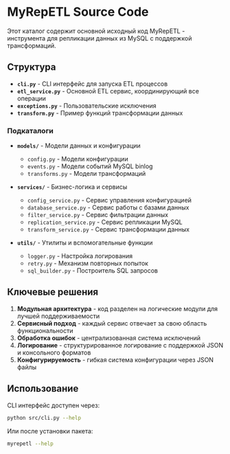 # MyRepETL Source Code

Этот каталог содержит основной исходный код MyRepETL - инструмента для репликации данных из MySQL с поддержкой трансформаций.

## Структура

- **`cli.py`** - CLI интерфейс для запуска ETL процессов
- **`etl_service.py`** - Основной ETL сервис, координирующий все операции
- **`exceptions.py`** - Пользовательские исключения
- **`transform.py`** - Пример функций трансформации данных

### Подкаталоги

- **`models/`** - Модели данных и конфигурации
  - `config.py` - Модели конфигурации
  - `events.py` - Модели событий MySQL binlog
  - `transforms.py` - Модели трансформаций

- **`services/`** - Бизнес-логика и сервисы
  - `config_service.py` - Сервис управления конфигурацией
  - `database_service.py` - Сервис работы с базами данных
  - `filter_service.py` - Сервис фильтрации данных
  - `replication_service.py` - Сервис репликации MySQL
  - `transform_service.py` - Сервис трансформации данных

- **`utils/`** - Утилиты и вспомогательные функции
  - `logger.py` - Настройка логирования
  - `retry.py` - Механизм повторных попыток
  - `sql_builder.py` - Построитель SQL запросов

## Ключевые решения

1. **Модульная архитектура** - код разделен на логические модули для лучшей поддерживаемости
2. **Сервисный подход** - каждый сервис отвечает за свою область функциональности
3. **Обработка ошибок** - централизованная система исключений
4. **Логирование** - структурированное логирование с поддержкой JSON и консольного форматов
5. **Конфигурируемость** - гибкая система конфигурации через JSON файлы

## Использование

CLI интерфейс доступен через:
```bash
python src/cli.py --help
```

Или после установки пакета:
```bash
myrepetl --help
```
